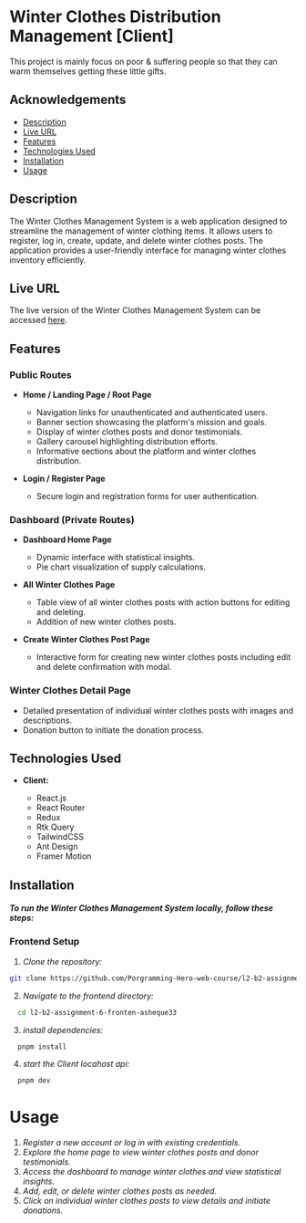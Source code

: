 # Winter Clothes Distribution Management [Client]

This project is mainly focus on poor & suffering people so that they can warm themselves getting these little gifts.

## Acknowledgements

- [Description](#Description)
- [Live URL](#live-url)
- [Features](#features)
- [Technologies Used](#technologies-used)
- [Installation](#installation)
- [Usage](#usage)

## Description

The Winter Clothes Management System is a web application designed to streamline the management of winter clothing items. It allows users to register, log in, create, update, and delete winter clothes posts. The application provides a user-friendly interface for managing winter clothes inventory efficiently.

## Live URL

The live version of the Winter Clothes Management System can be accessed [here](https://65ffa2817fedff83bd5437d5--benevolent-moonbeam-50e845.netlify.app/).

## Features

### Public Routes

- **Home / Landing Page / Root Page**

  - Navigation links for unauthenticated and authenticated users.
  - Banner section showcasing the platform's mission and goals.
  - Display of winter clothes posts and donor testimonials.
  - Gallery carousel highlighting distribution efforts.
  - Informative sections about the platform and winter clothes distribution.

- **Login / Register Page**
  - Secure login and registration forms for user authentication.

### Dashboard (Private Routes)

- **Dashboard Home Page**

  - Dynamic interface with statistical insights.
  - Pie chart visualization of supply calculations.

- **All Winter Clothes Page**

  - Table view of all winter clothes posts with action buttons for editing and deleting.
  - Addition of new winter clothes posts.

- **Create Winter Clothes Post Page**
  - Interactive form for creating new winter clothes posts including edit and delete confirmation with modal.

### Winter Clothes Detail Page

- Detailed presentation of individual winter clothes posts with images and descriptions.
- Donation button to initiate the donation process.

## Technologies Used

- **Client:**

  - React.js
  - React Router
  - Redux
  - Rtk Query
  - TailwindCSS
  - Ant Design
  - Framer Motion

## Installation

#### _To run the Winter Clothes Management System locally, follow these steps:_

### Frontend Setup

1. _Clone the repository:_

```bash
git clone https://github.com/Porgramming-Hero-web-course/l2-b2-assignment-6-fronten-asheque33.git
```

2. _Navigate to the frontend directory:_

```bash
  cd l2-b2-assignment-6-fronten-asheque33
```

3. _install dependencies:_

```bash
  pnpm install
```

4. _start the Client locahost api:_

```bash
  pnpm dev
```

# Usage

1. _Register a new account or log in with existing credentials._
2. _Explore the home page to view winter clothes posts and donor testimonials._
3. _Access the dashboard to manage winter clothes and view statistical insights._
4. _Add, edit, or delete winter clothes posts as needed._
5. _Click on individual winter clothes posts to view details and initiate donations._
